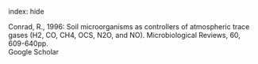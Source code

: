 index: hide

<div class="Citation">

  <div class="Citation-body">
    <div class="Citation-text">Conrad, R., 1996: Soil microorganisms as controllers of atmospheric trace gases (H2, CO, CH4, OCS, N2O, and NO). <span class="Article-journal">Microbiological Reviews, </span><span class="Article-volume">60, </span>609-640pp.</div>
    <div class="Citation-links">
      <div class="CitationLink" data-href="https://scholar.google.com/scholar?q=Soil+microorganisms+as+controllers+of+atmospheric+trace+gases+%28H2%2C+CO%2C+CH4%2C+OCS%2C+N2O%2C+and+NO%29">
        <div class="CitationLink-icon CitationLink-Scholar"></div>
        <div class="CitationLink-text">Google Scholar</div>
      </div>
    </div>
  </div>
</div>


<div class="Citation-copy">

</div>